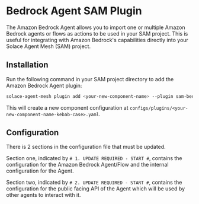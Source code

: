 # Bedrock Agent SAM Plugin

The Amazon Bedrock Agent allows you to import one or multiple Amazon Bedrock agents or flows as actions to be used in your SAM project. This is useful for integrating with Amazon Bedrock's capabilities directly into your Solace Agent Mesh (SAM) project.

## Installation

Run the following command in your SAM project directory to add the Amazon Bedrock Agent plugin:

```bash
solace-agent-mesh plugin add <your-new-component-name> --plugin sam-bedrock-agent
```

This will create a new component configuration at `configs/plugins/<your-new-component-name-kebab-case>.yaml`.

## Configuration

There is 2 sections in the configuration file that must be updated.

Section one, indicated by `# 1. UPDATE REQUIRED - START #`, contains the configuration for the Amazon Bedrock Agent/Flow and the internal configuration for the Agent.


Section two, indicated by `# 2. UPDATE REQUIRED - START #`, contains the configuration for the public facing API of the Agent which will be used by other agents to interact with it.